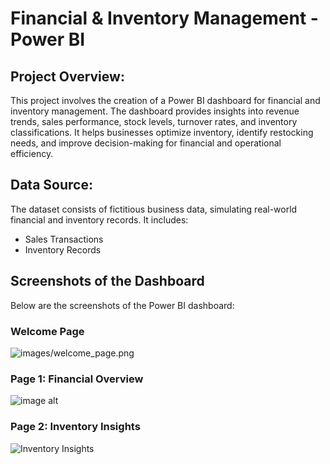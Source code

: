# Financial & Inventory Management - Power BI  

## Project Overview:  
This project involves the creation of a Power BI dashboard for financial and inventory management. The dashboard provides insights into revenue trends, sales performance, stock levels, turnover rates, and inventory classifications. It helps businesses optimize inventory, identify restocking needs, and improve decision-making for financial and operational efficiency.  

## Data Source:  
The dataset consists of fictitious business data, simulating real-world financial and inventory records. It includes:  
- Sales Transactions  
- Inventory Records  

## Screenshots of the Dashboard  
Below are the screenshots of the Power BI dashboard:  

### **Welcome Page**  
![images/welcome_page.png](https://github.com/ZaynebMegdich1/Financial-Inventory-Management_Dashboard/blob/main/wlc%20page.JPG?raw=true)

### **Page 1: Financial Overview**  
![image alt](https://github.com/ZaynebMegdich1/Financial-Inventory-Management_Dashboard/blob/637969bd6b90ae1d5eb40bcdb312957ab22a2afc/page1.JPG)

### **Page 2: Inventory Insights**  
![Inventory Insights](images/inventory_insights.png)  

